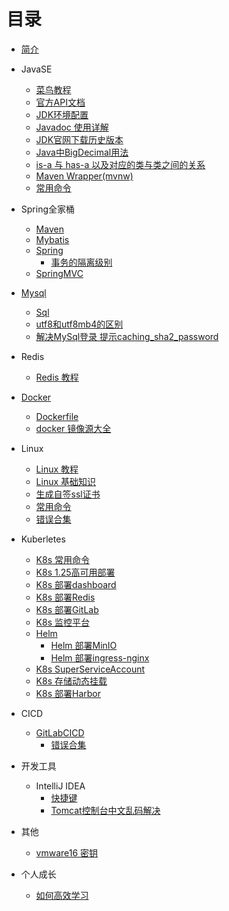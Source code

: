 # 目录
- [简介](README.md)

- JavaSE
  - [菜鸟教程](https://www.runoob.com/java/java-tutorial.html)
  - [官方API文档](https://docs.oracle.com/en/java/javase/index.html)
  - [JDK环境配置](https://blog.csdn.net/weixin_45730522/article/details/125286996)
  - [Javadoc 使用详解](https://blog.csdn.net/vbirdbest/article/details/80296136)
  - [JDK官网下载历史版本](https://blog.csdn.net/qq_15110681/article/details/112209686)
  - [Java中BigDecimal用法](https://blog.csdn.net/Linlietao0587/article/details/122289060)
  - [is-a 与 has-a 以及对应的类与类之间的关系](https://blog.csdn.net/zhanghuaichao/article/details/91866898)
  - [Maven Wrapper(mvnw)](https://blog.csdn.net/yuyan_jia/article/details/120586294)
  - [常用命令](docs/javase命令.md)
- Spring全家桶
  - [Maven](docs/maven.md)
  - [Mybatis](docs/mybatis.md)
  - [Spring](docs/spring.md)
    - [事务的隔离级别](docs/事务的隔离级别.md)
  - [SpringMVC](docs/springmvc.md)

- [Mysql](docs/mysql.md)
  - [Sql](docs/mysql_SQL.md)
  - [utf8和utf8mb4的区别](docs/utf8和utf8mb4的区别.md)
  - [解决MySql登录 提示caching_sha2_password](docs/提示caching_sha2_password.md)

- Redis
  - [Redis 教程](https://www.runoob.com/redis/redis-tutorial.html)
- [Docker](https://www.runoob.com/docker/docker-tutorial.html)
  - [Dockerfile](https://www.runoob.com/docker/docker-dockerfile.html)
  - [docker 镜像源大全](docs/docker镜像源.md)

- Linux
  - [Linux 教程](https://www.runoob.com/linux/linux-tutorial.html)
  - [Linux 基础知识](https://www.pdai.tech/md/devops/linux/linux.html)
  - [生成自签ssl证书](docs/生成自签证书.md)
  - [常用命令](docs/linux常用命令.md)
  - [错误合集](docs/linux错误合集.md)

- Kuberletes
  - [K8s 常用命令](docs/k8s命令.md)
  - [K8s 1.25高可用部署](docs/k8s-1-25高可用部署.md)
  - [K8s 部署dashboard](docs/k8s部署dashboard.md)
  - [K8s 部署Redis](https://blog.csdn.net/qq_36894763/article/details/126631361)
  - [K8s 部署GitLab](docs/k8s部署Gitlab.md)
  - [K8s 监控平台](docs/k8s监控平台搭建.md)
  - [Helm](docs/Helm.md)
    - [Helm 部署MinIO](docs/minio部署.md)
    - [Helm 部署ingress-nginx](docs/ingress-nginx部署.md)
  - [K8s SuperServiceAccount](docs/SuperServiceAccount.md)
  - [K8s 存储动态挂载](docs/k8s存储动态挂载.md)
  - [K8s 部署Harbor](docs/k8s部署Harbor.md)

- CICD
  - [GitLabCICD](docs/gitlabcicd.md)
    - [错误合集](docs/gitlabci错误集锦.md)

- 开发工具
  - IntelliJ IDEA
    - [快捷键](docs/idea快捷键.md)
    - [Tomcat控制台中文乱码解决](docs/Tomcat控制台中文乱码解决.md)

- 其他
  - [vmware16 密钥](docs/vmware16最新许可证密钥.md)

- 个人成长
  - [如何高效学习](docs/如何高效学习.md)